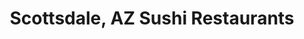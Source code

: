---
layout: city
title: Scottsdale, AZ Sushi Restaurants
permalink: /arizona/scottsdale/
stateAbbr: AZ
stateName: Arizona
cityName: Scottsdale

---